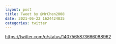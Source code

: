 ```yaml
--- 
layout: post 
title: Tweet by @MrChen2008 
date: 2021-06-22 1624424835 
categories: twitter 
--- 
```

https://twitter.com/o/status/1407565873666088962
